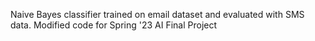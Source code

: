 Naive Bayes classifier trained on email dataset and evaluated with SMS data. 
Modified code for Spring '23 AI Final Project
